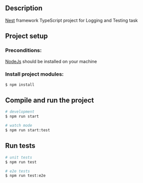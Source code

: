 
## Description

[Nest](https://github.com/nestjs/nest) framework TypeScript project for Logging and Testing task

## Project setup

### Preconditions:
[NodeJs](https://nodejs.org/en/download) should be installed on your machine

### Install project modules:
```bash
$ npm install
```

## Compile and run the project

```bash
# development
$ npm run start

# watch mode
$ npm run start:test
```

## Run tests

```bash
# unit tests
$ npm run test

# e2e tests
$ npm run test:e2e
```
